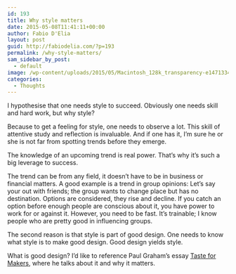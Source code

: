 ```yaml
---
id: 193
title: Why style matters
date: 2015-05-08T11:41:11+00:00
author: Fabio D'Elia
layout: post
guid: http://fabiodelia.com/?p=193
permalink: /why-style-matters/
sam_sidebar_by_post:
  - default
image: /wp-content/uploads/2015/05/Macintosh_128k_transparency-e1471334798186.png
categories:
  - Thoughts
---
```

I hypothesise that one needs style to succeed. Obviously one needs skill and hard work, but why style?

Because to get a feeling for style, one needs to observe a lot. This skill of attentive study and reflection is invaluable. And if one has it, I&#8217;m sure he or she is not far from spotting trends before they emerge.

The knowledge of an upcoming trend is real power. That&#8217;s why it&#8217;s such a big leverage to success.

The trend can be from any field, it doesn&#8217;t have to be in business or financial matters. A good example is a trend in group opinions: Let&#8217;s say your out with friends; the group wants to change place but has no destination. Options are considered, they rise and decline. If you catch an option before enough people are conscious about it, you have power to work for or against it. However, you need to be fast. It&#8217;s trainable; I know people who are pretty good in influencing groups.

The second reason is that style is part of good design. One needs to know what style is to make good design. Good design yields style.

What is good design? I&#8217;d like to reference Paul Graham&#8217;s essay <a href="http://www.paulgraham.com/taste.html" target="_blank">Taste for Makers</a>, where he talks about it and why it matters.